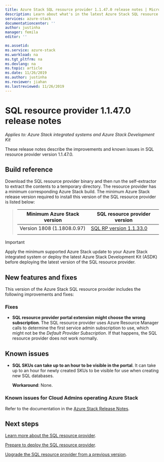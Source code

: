 ```yaml
---
title: Azure Stack SQL resource provider 1.1.47.0 release notes | Microsoft Docs
description: Learn about what's in the latest Azure Stack SQL resource provider update, including any known issues and where to download it.
services: azure-stack
documentationcenter: ''
author: justinha
manager: femila
editor: ''

ms.assetid:  
ms.service: azure-stack
ms.workload: na
ms.tgt_pltfrm: na
ms.devlang: na
ms.topic: article
ms.date: 11/26/2019
ms.author: justinha
ms.reviewer: jiahan
ms.lastreviewed: 11/26/2019
---
```


# SQL resource provider 1.1.47.0 release notes

*Applies to: Azure Stack integrated systems and Azure Stack Development Kit*

These release notes describe the improvements and known issues in SQL resource provider version 1.1.47.0.

## Build reference
Download the SQL resource provider binary and then run the self-extractor to extract the contents to a temporary directory. The resource provider has a minimum corresponding Azure Stack build. The minimum Azure Stack release version required to install this version of the SQL resource provider is listed below:

> |Minimum Azure Stack version|SQL resource provider version|
> |-----|-----|
> |Version 1808 (1.1808.0.97)|[SQL RP version 1.1.33.0](https://aka.ms/azurestacksqlrp11330)|  
> |     |     |

> [!IMPORTANT]
> Apply the minimum supported Azure Stack update to your Azure Stack integrated system or deploy the latest Azure Stack Development Kit (ASDK) before deploying the latest version of the SQL resource provider.

## New features and fixes
This version of the Azure Stack SQL resource provider includes the following improvements and fixes:

### Fixes
- **SQL resource provider portal extension might choose the wrong subscription**. The SQL resource provider uses Azure Resource Manager calls to determine the first service admin subscription to use, which might not be the *Default Provider Subscription*. If that happens, the SQL resource provider does not work normally. 

## Known issues 

- **SQL SKUs can take up to an hour to be visible in the portal**. It can take up to an hour for newly created SKUs to be visible for use when creating new SQL databases. 

    **Workaround**: None.


### Known issues for Cloud Admins operating Azure Stack
Refer to the documentation in the [Azure Stack Release Notes](azure-stack-servicing-policy.md).

## Next steps
[Learn more about the SQL resource provider](azure-stack-sql-resource-provider.md).

[Prepare to deploy the SQL resource provider](azure-stack-sql-resource-provider-deploy.md#prerequisites).

[Upgrade the SQL resource provider from a previous version](azure-stack-sql-resource-provider-update.md). 